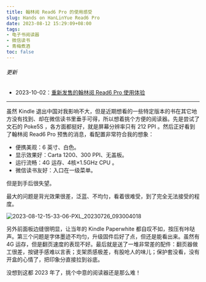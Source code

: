 ```yaml
---
title: 翰林阅 Read6 Pro 的使用感受
slug: Hands on HanLinYue Read6 Pro
date: 2023-08-12 15:29:09+08:00
tags:
- 电子书阅读器
- 微信读书
- 青梅煮酒
toc: false
---
```


###### 更新
- 2023-10-02：[重新发售的翰林阅 Read6 Pro 使用体验](/posts/hands-on-the-new-hanlinyue-read6-pro/)
---
虽然 Kindle 退出中国对我影响不大，但是近期想看的一些特定版本的书在其它地方没有找到、却在微信读书里垂手可得，所以想着挑个方便的阅读器。先是尝试了文石的 Poke5S ，各方面都挺好，就是屏幕分辨率只有 212 PPI 。然后正好看到了翰林阅 Read6 Pro 预售的消息，看配置非常符合我的想象：

- 便携美观：6 英寸、白色。
- 显示效果好：Carta 1200、300 PPI、无盖板。
- 运行流畅：4G 运存、4核×1.5GHz CPU 。
- 微信读书友好：入口在一级菜单。

但是到手后很失望。

最大的问题是背光效果很差，泛蓝、不均匀，看着很难受，到了完全无法接受的程度。

![2023-08-12-15-33-06-PXL_20230726_093004018](https://raw.githubusercontent.com/xbot/image-hosting/master/blog/20230812153306000-7559c332014655f1df9fe21a0172aae1.avif)

另外前面板边缝很明显，让当年的 Kindle Paperwhite 都自叹不如，按压有咔哒声。第三个问题是字体墨迹不均匀，升级固件后好了点，但还是能看出来。虽然有 4G 运存，但是翻页速度的表现不好。最后就是送了一堆非常差的配件：翻页器做工很差，按键手感难以言表；支架质感极差，有股呛人的味儿；保护套没看，没有开盒的心情了，把印象分直接拉到谷底。

没想到这都 2023 年了，挑个中意的阅读器还是那么难！
